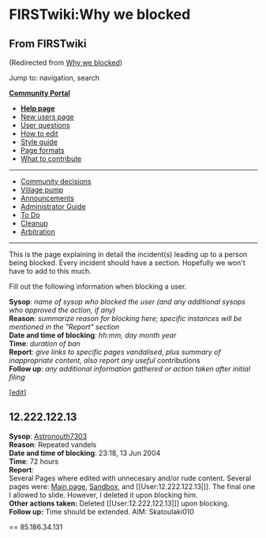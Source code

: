 # FIRSTwiki:Why we blocked

## From FIRSTwiki

(Redirected from [Why we blocked](/index.php?title=Why_we_blocked&redirect=no "Why we blocked"))

Jump to: navigation, search

**[Community Portal](FIRSTwiki:Community_portal "FIRSTwiki:Community portal")**

- **[Help page](FIRSTwiki:Help "FIRSTwiki:Help")**
- [New users page](FIRSTwiki:New_users_page "FIRSTwiki:New users page")
- [User questions](FIRSTwiki:User_questions "FIRSTwiki:User questions")
- [How to edit](FIRSTwiki:How_does_one_edit_a_page "FIRSTwiki:How does one edit a page")
- [Style guide](FIRSTwiki:Style_guide "FIRSTwiki:Style guide")
- [Page formats](FIRSTwiki:Page_formats "FIRSTwiki:Page formats")
- [What to contribute](FIRSTwiki:What_to_contribute "FIRSTwiki:What to contribute")

--------------------------------------------------------------------------------

- [Community decisions](FIRSTwiki:Community_decisions "FIRSTwiki:Community decisions")
- [Village pump](FIRSTwiki:Village_pump "FIRSTwiki:Village pump")
- [Announcements](FIRSTwiki:Announcements "FIRSTwiki:Announcements")
- [Administrator Guide](FIRSTwiki:Guide_for_administrators "FIRSTwiki:Guide for administrators")
- [To Do](FIRSTwiki:To_Do "FIRSTwiki:To Do")
- [Cleanup](FIRSTwiki:Cleanup "FIRSTwiki:Cleanup")
- [Arbitration](FIRSTwiki:Arbitration "FIRSTwiki:Arbitration")

--------------------------------------------------------------------------------

This is the page explaining in detail the incident(s) leading up to a person being blocked. Every incident should have a section. Hopefully we won't have to add to this much.

Fill out the following information when blocking a user.

**Sysop**: _name of sysop who blocked the user (and any additional sysops who approved the action, if any)_<br>
**Reason**: _summarize reason for blocking here; specific instances will be mentioned in the "Report" section_<br>
**Date and time of blocking**: _hh:mm, day month year_<br>
**Time**: _duration of ban_<br>
**Report**: _give links to specific pages vandalised, plus summary of inappropriate content, also report any useful_ contributions<br>
**Follow up**: _any additional information gathered or action taken after initial filing_

[[edit](/index.php?title=FIRSTwiki:Why_we_blocked&action=edit&section=1 "Edit
section: 12.222.122.13")]

## 12.222.122.13

**Sysop**: [Astronouth7303](User:Astronouth7303 "User:Astronouth7303")<br>
**Reason**: Repeated vandels<br>
**Date and time of blocking**: 23:18, 13 Jun 2004<br>
**Time**: 72 hours<br>
**Report**:<br>
Several Pages where edited with unnecesary and/or rude content. Several pages were: [Main page](Main_page "Main page"), [Sandbox](FIRSTwiki:Sandbox "FIRSTwiki:Sandbox"), and [[User:12.222.122.13|]]. The final one I allowed to slide. However, I deleted it upon blocking him.<br>
**Other actions taken:** Deleted [[User:12.222.122.13|]] upon blocking.<br>
**Follow up:** Time should be extended. AIM: Skatoulaki010

== 85.186.34.131
